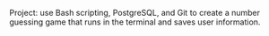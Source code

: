 Project: use Bash scripting, PostgreSQL, and Git to create a number guessing game that runs in the terminal and saves user information.
